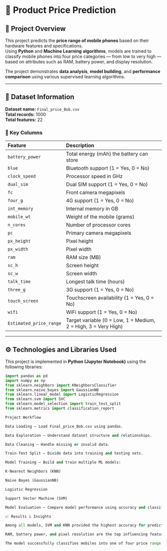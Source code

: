 # 📱 Product Price Prediction 

## 📌 Project Overview
This project predicts the **price range of mobile phones** based on their hardware features and specifications.  
Using **Python** and **Machine Learning algorithms**, models are trained to classify mobile phones into four price categories — from low to very high — based on attributes such as RAM, battery power, and display resolution.  

The project demonstrates **data analysis**, **model building**, and **performance comparison** using various supervised learning algorithms.

---

## 📂 Dataset Information
**Dataset name:** `Final_price_Bob.csv`  
**Total records:** 1000  
**Total features:** 22  

### 🧾 Key Columns
| Feature | Description |
|:----------|:-------------|
| `battery_power` | Total energy (mAh) the battery can store |
| `blue` | Bluetooth support (1 = Yes, 0 = No) |
| `clock_speed` | Processor speed in GHz |
| `dual_sim` | Dual SIM support (1 = Yes, 0 = No) |
| `fc` | Front camera megapixels |
| `four_g` | 4G support (1 = Yes, 0 = No) |
| `int_memory` | Internal memory in GB |
| `mobile_wt` | Weight of the mobile (grams) |
| `n_cores` | Number of processor cores |
| `pc` | Primary camera megapixels |
| `px_height` | Pixel height |
| `px_width` | Pixel width |
| `ram` | RAM size (MB) |
| `sc_h` | Screen height |
| `sc_w` | Screen width |
| `talk_time` | Longest talk time (hours) |
| `three_g` | 3G support (1 = Yes, 0 = No) |
| `touch_screen` | Touchscreen availability (1 = Yes, 0 = No) |
| `wifi` | WiFi support (1 = Yes, 0 = No) |
| `Estimated_price_range` | Target variable (0 = Low, 1 = Medium, 2 = High, 3 = Very High) |

---

## ⚙️ Technologies and Libraries Used
This project is implemented in **Python (Jupyter Notebook)** using the following libraries:

```python
import pandas as pd
import numpy as np
from sklearn.neighbors import KNeighborsClassifier
from sklearn.naive_bayes import GaussianNB
from sklearn.linear_model import LogisticRegression
from sklearn.svm import SVC
from sklearn.model_selection import train_test_split
from sklearn.metrics import classification_report

Project Workflow

Data Loading – Load Final_price_Bob.csv using pandas.

Data Exploration – Understand dataset structure and relationships.

Data Cleaning – Handle missing or invalid data.

Train-Test Split – Divide data into training and testing sets.

Model Training – Build and train multiple ML models:

K-Nearest Neighbors (KNN)

Naive Bayes (GaussianNB)

Logistic Regression

Support Vector Machine (SVM)

Model Evaluation – Compare model performance using accuracy and classification_report.

📈 Results & Insights

Among all models, SVM and KNN provided the highest accuracy for predicting price ranges.

RAM, battery power, and pixel resolution are the top influencing features.

The model successfully classifies mobiles into one of four price range categories.
